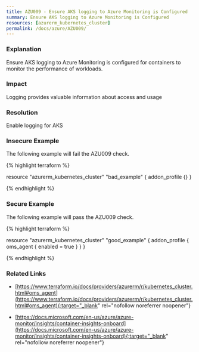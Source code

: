 ```yaml
---
title: AZU009 - Ensure AKS logging to Azure Monitoring is Configured
summary: Ensure AKS logging to Azure Monitoring is Configured 
resources: [azurerm_kubernetes_cluster] 
permalink: /docs/azure/AZU009/
---
```

### Explanation


Ensure AKS logging to Azure Monitoring is configured for containers to monitor the performance of workloads.


### Impact
Logging provides valuable information about access and usage

### Resolution
Enable logging for AKS



### Insecure Example

The following example will fail the AZU009 check.

{% highlight terraform %}

resource "azurerm_kubernetes_cluster" "bad_example" {
    addon_profile {}
}

{% endhighlight %}



### Secure Example

The following example will pass the AZU009 check.

{% highlight terraform %}

resource "azurerm_kubernetes_cluster" "good_example" {
    addon_profile {
		oms_agent {
			enabled = true
		}
	}
}

{% endhighlight %}



### Related Links


- [https://www.terraform.io/docs/providers/azurerm/r/kubernetes_cluster.html#oms_agent](https://www.terraform.io/docs/providers/azurerm/r/kubernetes_cluster.html#oms_agent){:target="_blank" rel="nofollow noreferrer noopener"}

- [https://docs.microsoft.com/en-us/azure/azure-monitor/insights/container-insights-onboard](https://docs.microsoft.com/en-us/azure/azure-monitor/insights/container-insights-onboard){:target="_blank" rel="nofollow noreferrer noopener"}


